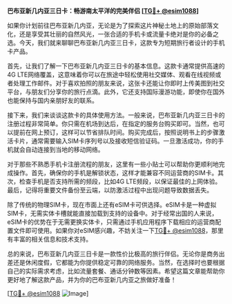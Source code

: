 **巴布亚新几内亚三日卡：畅游南太平洋的完美伴侣 [[TG💪+ @esim1088](https://t.me/s/esim1088)]**

如果你计划前往巴布亚新几内亚，无论是为了探索这片神秘土地上的原始部落文化，还是享受其壮丽的自然风光，一张合适的手机卡或流量卡绝对是你的必备之选。今天，我们就来聊聊巴布亚新几内亚三日卡，这款专为短期旅行者设计的手机卡产品。

首先，让我们了解一下巴布亚新几内亚三日卡的基本信息。这款卡通常提供高速的4G LTE网络覆盖，这意味着你可以在旅途中轻松使用社交媒体、观看在线视频或者处理工作邮件。对于喜欢拍照的朋友来说，这张卡还能让你即时上传美图到社交平台，与朋友们分享你的旅行点滴。此外，它还支持国际漫游功能，即使你在国外也能保持与国内亲朋好友的联系。

接下来，我们来谈谈这款卡的具体使用方法。一般来说，巴布亚新几内亚三日卡的注册过程非常简单。你只需在机场到达后，在指定的服务台购买即可。当然，也可以提前在网上预订，这样可以节省排队时间。购买完成后，按照说明书上的步骤激活卡片，通常需要输入SIM卡序列号以及接收短信验证码。一旦激活成功，你的手机就会自动连接到当地的移动网络。

对于那些不熟悉手机卡注册流程的朋友，这里有一些小贴士可以帮助你更顺利地完成操作。首先，确保你的手机是解锁状态，这样才能兼容不同运营商的SIM卡。其次，检查手机是否支持所需的频段，比如4G LTE频段，以保证最佳的上网体验。最后，记得将重要文件备份至云端，以防激活过程中出现问题导致数据丢失。

除了传统的物理SIM卡，现在市面上还有eSIM卡可供选择。eSIM卡是一种虚拟SIM卡，无需实体卡槽就能直接加载到支持的设备中。对于经常出国的人来说，eSIM卡的优势在于无需更换实体卡，只需通过手机应用程序下载相应的运营商配置文件即可使用。如果你对eSIM感兴趣，不妨关注一下[TG💪+ @esim1088](https://t.me/s/esim1088)，那里有丰富的相关信息和技术支持。

总的来说，巴布亚新几内亚三日卡是一款性价比极高的旅行伴侣。无论你是商务出差还是休闲度假，它都能为你提供稳定可靠的网络服务。当然，在选择时也要根据自己的实际需求考虑，比如流量套餐、通话分钟数等因素。希望这篇文章能帮助你更好地了解这款产品，并为你的巴布亚新几内亚之旅做好准备！

[[TG💪+ @esim1088](https://t.me/s/esim1088) ![Image](https://i.postimg.cc/4NQfJmqS/Snipaste-2025-05-13-00-14-12.png)]
